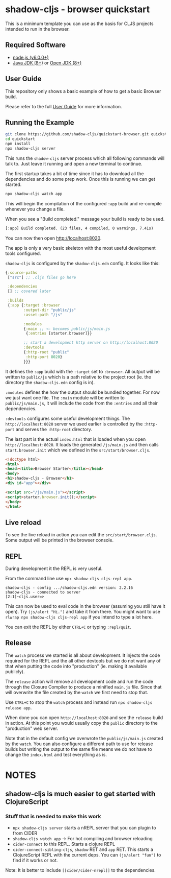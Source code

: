 # shadow-cljs - browser quickstart

This is a minimum template you can use as the basis for CLJS projects intended to run in the browser.

## Required Software

- [node.js (v6.0.0+)](https://nodejs.org/en/download/)
- [Java JDK (8+)](http://www.oracle.com/technetwork/java/javase/downloads/index.html) or [Open JDK (8+)](http://jdk.java.net/10/)

## User Guide

This repository only shows a basic example of how to get a basic Browser build.

Please refer to the full [User Guide](https://shadow-cljs.github.io/docs/UsersGuide.html) for more information.


## Running the Example

```bash
git clone https://github.com/shadow-cljs/quickstart-browser.git quickstart
cd quickstart
npm install
npx shadow-cljs server
```

This runs the `shadow-cljs` server process which all following commands will talk to. Just leave it running and open a new terminal to continue.

The first startup takes a bit of time since it has to download all the dependencies and do some prep work. Once this is running we can get started.

```txt
npx shadow-cljs watch app
```

This will begin the compilation of the configured `:app` build and re-compile whenever you change a file.

When you see a "Build completed." message your build is ready to be used.

```txt
[:app] Build completed. (23 files, 4 compiled, 0 warnings, 7.41s)
```

You can now then open [http://localhost:8020](http://localhost:8020).

The app is only a very basic skeleton with the most useful development tools configured.

`shadow-cljs` is configured by the `shadow-cljs.edn` config. It looks like this:

```clojure
{:source-paths
 ["src"] ;; .cljs files go here

 :dependencies
 [] ;; covered later

 :builds
 {:app {:target :browser
        :output-dir "public/js"
        :asset-path "/js"

        :modules
        {:main ;; <- becomes public/js/main.js
         {:entries [starter.browser]}}

        ;; start a development http server on http://localhost:8020
        :devtools
        {:http-root "public"
         :http-port 8020}
        }}}
```

It defines the `:app` build with the `:target` set to `:browser`. All output will be written to `public/js` which is a path relative to the project root (ie. the directory the `shadow-cljs.edn` config is in).

`:modules` defines the how the output should be bundled together. For now we just want one file. The `:main` module will be written to `public/js/main.js`, it will include the code from the `:entries` and all their dependencies.

`:devtools` configures some useful development things. The `http://localhost:8020` server we used earlier is controlled by the `:http-port` and serves the `:http-root` directory.

The last part is the actual `index.html` that is loaded when you open `http://localhost:8020`. It loads the generated `/js/main.js` and then calls `start.browser.init` which we defined in the `src/start/browser.cljs`.

```html
<!doctype html>
<html>
<head><title>Browser Starter</title></head>
<body>
<h1>shadow-cljs - Browser</h1>
<div id="app"></div>

<script src="/js/main.js"></script>
<script>starter.browser.init();</script>
</body>
</html>
```

## Live reload

To see the live reload in action you can edit the `src/start/browser.cljs`. Some output will be printed in the browser console.

## REPL

During development it the REPL is very useful.

From the command line use `npx shadow-cljs cljs-repl app`.

```
shadow-cljs - config .../shadow-cljs.edn version: 2.2.16
shadow-cljs - connected to server
[2:1]~cljs.user=>
```

This can now be used to eval code in the browser (assuming you still have it open). Try `(js/alert "Hi.")` and take it from there. You might want to use `rlwrap npx shadow-cljs cljs-repl app` if you intend to type a lot here.

You can exit the REPL by either `CTRL+C` or typing `:repl/quit`.

## Release

The `watch` process we started is all about development. It injects the code required for the REPL and the all other devtools but we do not want any of that when putting the code into "production" (ie. making it available publicly).

The `release` action will remove all development code and run the code through the Closure Compiler to produce a minified `main.js` file. Since that will overwrite the file created by the `watch` we first need to stop that.

Use `CTRL+C` to stop the `watch` process and instead run `npx shadow-cljs release app`.

When done you can open `http://localhost:8020` and see the `release` build in action. At this point you would usually copy the `public` directory to the "production" web server.

Note that in the default config we overwrote the `public/js/main.js` created by the `watch`. You can also configure a different path to use for release builds but writing the output to the same file means we do not have to change the `index.html` and test everything as is.


# NOTES

## shadow-cljs is much easier to get started with ClojureScript

### Stuff that is needed to make this work

- `npx shadow-cljs server` starts a nREPL server that you can plugin to from CIDER
- `shadow-cljs watch app` -> For hot compiling and browser reloading
- `cider-connect` to this REPL. Starts a clojure REPL
- `cider-connect-sibling-cljs`, `shadow` RET and `app` RET. This starts a ClojureScript REPL with the current deps. You can `(js/alert "fun")` to find if it works or not.

Note: It is better to include `[[cider/cider-nrepl]]` to the dependencies.
